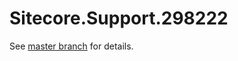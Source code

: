 # Sitecore.Support.298222

See [master branch](https://github.com/sitecoresupport/Sitecore.Support.298222) for details.
